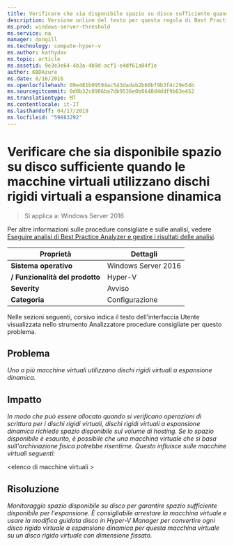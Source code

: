 ```yaml
---
title: Verificare che sia disponibile spazio su disco sufficiente quando le macchine virtuali utilizzano dischi rigidi virtuali a espansione dinamica
description: Versione online del testo per questa regola di Best Practices Analyzer.
ms.prod: windows-server-threshold
ms.service: na
manager: dongill
ms.technology: compute-hyper-v
ms.author: kathydav
ms.topic: article
ms.assetid: 9e3e3e64-4b3a-4b9d-acf1-e4df61a04f1e
author: KBDAzure
ms.date: 8/16/2016
ms.openlocfilehash: 09e481b99594ac543dadab2b60bf9b3f4c29e54b
ms.sourcegitcommit: 0d0b32c8986ba7db9536e0b8648d4ddf9b03e452
ms.translationtype: MT
ms.contentlocale: it-IT
ms.lasthandoff: 04/17/2019
ms.locfileid: "59883292"
---
```

# <a name="ensure-sufficient-physical-disk-space-is-available-when-virtual-machines-use-dynamically-expanding-virtual-hard-disks"></a>Verificare che sia disponibile spazio su disco sufficiente quando le macchine virtuali utilizzano dischi rigidi virtuali a espansione dinamica

>Si applica a: Windows Server 2016

Per altre informazioni sulle procedure consigliate e sulle analisi, vedere [Eseguire analisi di Best Practice Analyzer e gestire i risultati delle analisi](https://go.microsoft.com/fwlink/p/?LinkID=223177).  
  
|Proprietà|Dettagli|  
|-|-|  
|**Sistema operativo**|Windows Server 2016|  
|**/ Funzionalità del prodotto**|Hyper-V|  
|**Severity**|Avviso|  
|**Categoria**|Configurazione|  
  
Nelle sezioni seguenti, corsivo indica il testo dell'interfaccia Utente visualizzata nello strumento Analizzatore procedure consigliate per questo problema.  
  
## <a name="issue"></a>Problema  
*Uno o più macchine virtuali utilizzano dischi rigidi virtuali a espansione dinamica.*  
  
## <a name="impact"></a>Impatto  
*In modo che può essere allocato quando si verificano operazioni di scrittura per i dischi rigidi virtuali, dischi rigidi virtuali a espansione dinamica richiede spazio disponibile sul volume di hosting. Se lo spazio disponibile è esaurito, è possibile che una macchina virtuale che si basa sull'archiviazione fisica potrebbe risentirne. Questo influisce sulle macchine virtuali seguenti:*  
  
\<elenco di macchine virtuali >  
  
## <a name="resolution"></a>Risoluzione  
*Monitoraggio spazio disponibile su disco per garantire spazio sufficiente disponibile per l'espansione. È consigliabile arrestare la macchina virtuale e usare la modifica guidata disco in Hyper-V Manager per convertire ogni disco rigido virtuale a espansione dinamica per questa macchina virtuale su un disco rigido virtuale con dimensione fissato.*  
  


